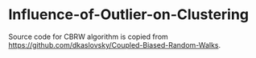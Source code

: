 # Influence-of-Outlier-on-Clustering

Source code for CBRW algorithm is copied from https://github.com/dkaslovsky/Coupled-Biased-Random-Walks.
